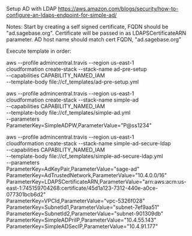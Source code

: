 Setup AD with LDAP
https://aws.amazon.com/blogs/security/how-to-configure-an-ldaps-endpoint-for-simple-ad/

Notes:
Start by creating a self signed certificate, FQDN should be "ad.sagebase.org".
Certificate will be passed in as LDAPSCertificateARN parameter.
AD host name should match cert FQDN, "ad.sagebase.org"

Execute template in order:

aws --profile admincentral.travis --region us-east-1 \
cloudformation create-stack --stack-name ad-pre-setup \
--capabilities CAPABILITY_NAMED_IAM \
--template-body file://cf_templates/ad-pre-setup.yml

aws --profile admincentral.travis --region us-east-1 \
cloudformation create-stack --stack-name simple-ad \
--capabilities CAPABILITY_NAMED_IAM \
--template-body file://cf_templates/simple-ad.yml \
--parameters \
ParameterKey=SimpleADPW,ParameterValue="P@ss1234"

aws --profile admincentral.travis --region us-east-1 \
cloudformation create-stack --stack-name simple-ad-secure-ldap \
--capabilities CAPABILITY_NAMED_IAM \
--template-body file://cf_templates/simple-ad-secure-ldap.yml \
--parameters \
ParameterKey=AdKeyPair,ParameterValue="sage-ad" \
ParameterKey=AdTrustedNetwork,ParameterValue="10.4.0.0/16" \
ParameterKey=LDAPSCertificateARN,ParameterValue="arn:aws:acm:us-east-1:745159704268:certificate/45d1a123-7312-440e-a0ce-077301bcb6d2" \
ParameterKey=VPCId,ParameterValue="vpc-5326f028" \
ParameterKey=SubnetId1,ParameterValue="subnet-7ef9aa51" \
ParameterKey=SubnetId2,ParameterValue="subnet-901309db" \
ParameterKey=SimpleADPriIP,ParameterValue="10.4.55.143" \
ParameterKey=SimpleADSecIP,ParameterValue="10.4.91.177"

